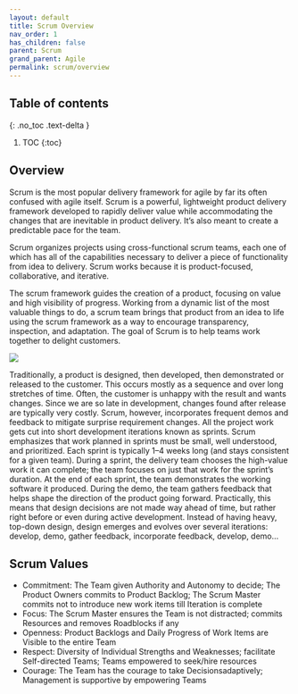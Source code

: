 ```yaml
---
layout: default
title: Scrum Overview
nav_order: 1
has_children: false
parent: Scrum
grand_parent: Agile
permalink: scrum/overview
---
```


## Table of contents
{: .no_toc .text-delta }

1. TOC
{:toc}

## Overview

Scrum is the most popular delivery framework for agile by far its often confused with agile itself. Scrum is a powerful, lightweight product delivery framework developed to rapidly deliver value while accommodating the changes that are inevitable in product delivery. It’s also meant to create a predictable pace for the team. 

Scrum organizes projects using cross-functional scrum teams, each one of which has all of the capabilities necessary to deliver a piece of functionality from idea to delivery. Scrum works because it is product-focused, collaborative, and iterative.

The scrum framework guides the creation of a product, focusing on value and high visibility of progress. Working from a dynamic list of the most valuable things to do, a scrum team brings that product from an idea to life using the scrum framework as a way to encourage transparency, inspection, and adaptation. The goal of Scrum is to help teams work together to delight customers.

![](../../assets/images/scrum-overview.png)


Traditionally, a product is designed, then developed, then demonstrated or released to the customer. This occurs mostly as a sequence and over long stretches of time. Often, the customer is unhappy with the result and wants changes. Since we are so late in development, changes found after release are typically very costly. Scrum, however, incorporates frequent demos and feedback to mitigate surprise requirement changes. All the project work gets cut into short development iterations known as sprints. Scrum emphasizes that work planned in sprints must be small, well understood, and prioritized. Each sprint is typically 1–4 weeks long (and stays consistent for a given team). During a sprint, the delivery team chooses the high-value work it can complete; the team focuses on just that work for the sprint’s duration. At the end of each sprint, the team demonstrates the working software it produced. During the demo, the team gathers feedback that helps shape the direction of the product going forward. Practically, this means that design decisions are not made way ahead of time, but rather right before or even during active development. Instead of having heavy, top-down design, design emerges and evolves over several iterations:
develop, demo, gather feedback, incorporate feedback, develop, demo…


## Scrum Values
- Commitment: The Team given Authority and Autonomy to decide; The Product Owners commits to Product Backlog; The Scrum Master commits not to introduce new work items till Iteration is complete
- Focus: The Scrum Master ensures the Team is not distracted; commits Resources and removes Roadblocks if any
- Openness: Product Backlogs and Daily Progress of Work Items are Visible to the entire Team
- Respect: Diversity of Individual Strengths and Weaknesses; facilitate Self-directed Teams; Teams empowered to seek/hire resources
- Courage: The Team has the courage to take Decisionsadaptively; Management is supportive by empowering Teams
